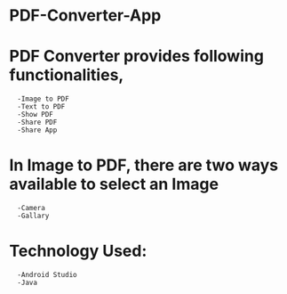 # PDF-Converter-App

# PDF Converter provides following functionalities,
      -Image to PDF
      -Text to PDF
      -Show PDF
      -Share PDF
      -Share App
      
# In Image to PDF, there are two ways available to select an Image
      -Camera
      -Gallary
      
# Technology Used:
      -Android Studio
      -Java
   
